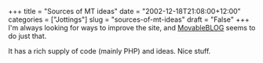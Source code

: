 +++
title = "Sources of MT ideas"
date = "2002-12-18T21:08:00+12:00"
categories = ["Jottings"]
slug = "sources-of-mt-ideas"
draft = "False"
+++
I'm always looking for ways to improve the site, and
[MovableBLOG](https://www.richarderiksson.com/movableblog/) seems to do
just that.

It has a rich supply of code (mainly PHP) and ideas. Nice stuff.

